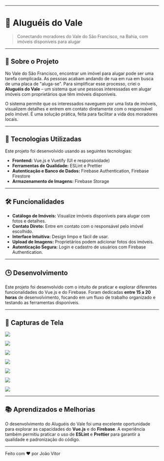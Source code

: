 

---

# 🏡 Aluguéis do Vale

> Conectando moradores do Vale do São Francisco, na Bahia, com imóveis disponíveis para alugar

---

## 📜 Sobre o Projeto

No Vale do São Francisco, encontrar um imóvel para alugar pode ser uma tarefa complicada. As pessoas acabam andando de rua em rua em busca de uma placa de "aluga-se". Para simplificar esse processo, criei o **Aluguéis do Vale** – um sistema que une pessoas interessadas em alugar imóveis com proprietários que têm imóveis disponíveis.

O sistema permite que os interessados naveguem por uma lista de imóveis, visualizem detalhes e entrem em contato diretamente com o responsável pelo imóvel. É uma solução prática, feita para facilitar a vida dos moradores locais.

---

## 🚀 Tecnologias Utilizadas

Este projeto foi desenvolvido usando as seguintes tecnologias:

- **Frontend:** Vue.js e Vuetify (UI e responsividade)
- **Ferramentas de Qualidade:** ESLint e Prettier
- **Autenticação e Banco de Dados:** Firebase Authentication, Firebase Firestore
- **Armazenamento de Imagens:** Firebase Storage

---

## 🛠 Funcionalidades

- **Catálogo de Imóveis:** Visualize imóveis disponíveis para alugar com fotos e detalhes.
- **Contato Direto:** Entre em contato com o responsável pelo imóvel escolhido.
- **Interface Intuitiva:** Design limpo e fácil de usar.
- **Upload de Imagens:** Proprietários podem adicionar fotos dos imóveis.
- **Autenticação Segura:** Login e cadastro de usuários com Firebase Authentication.

---

## 🕒 Desenvolvimento

Este projeto foi desenvolvido com o intuito de praticar e explorar diferentes funcionalidades do Vue.js e do Firebase. Foram dedicadas **entre 15 a 20 horas** de desenvolvimento, focando em um fluxo de trabalho organizado e testando as ferramentas disponíveis.

---

## 📸 Capturas de Tela

![](https://firebasestorage.googleapis.com/v0/b/genius-saas.appspot.com/o/alugueis%2FImagem%20do%20WhatsApp%20de%202024-11-13%20%C3%A0(s)%2013.40.46_70442e55.jpg?alt=media&token=36fd6c90-2230-4c9e-ace2-1f623c360618)

![](https://firebasestorage.googleapis.com/v0/b/genius-saas.appspot.com/o/alugueis%2FImagem%20do%20WhatsApp%20de%202024-11-13%20%C3%A0(s)%2013.42.02_a6d1d607.jpg?alt=media&token=d54f57eb-336f-4e48-9284-f6150ff294af)

![](https://firebasestorage.googleapis.com/v0/b/genius-saas.appspot.com/o/alugueis%2FImagem%20do%20WhatsApp%20de%202024-11-13%20%C3%A0(s)%2013.42.26_c8b0e3d6.jpg?alt=media&token=4f1d879d-de3a-4996-9505-2ad9cb91fa92)

![](https://firebasestorage.googleapis.com/v0/b/genius-saas.appspot.com/o/alugueis%2FImagem%20do%20WhatsApp%20de%202024-11-13%20%C3%A0(s)%2013.42.58_47ac66e1.jpg?alt=media&token=5dc55d4a-6424-4c83-8014-eb67314a827f)

![](https://firebasestorage.googleapis.com/v0/b/genius-saas.appspot.com/o/alugueis%2FImagem%20do%20WhatsApp%20de%202024-11-13%20%C3%A0(s)%2013.43.40_dd3ca294.jpg?alt=media&token=d26550b1-9a4d-47e8-a37d-9c09f2a2cba4)

![](https://firebasestorage.googleapis.com/v0/b/genius-saas.appspot.com/o/alugueis%2FImagem%20do%20WhatsApp%20de%202024-11-13%20%C3%A0(s)%2013.44.02_ac8aed26.jpg?alt=media&token=103201a1-b228-4a36-ae0f-31bf1a7f5c4b)

![](https://firebasestorage.googleapis.com/v0/b/genius-saas.appspot.com/o/alugueis%2FImagem%20do%20WhatsApp%20de%202024-11-13%20%C3%A0(s)%2013.44.27_4817591e.jpg?alt=media&token=0ec7567b-5f15-45cf-8675-933ad19efb69)

---

## 📚 Aprendizados e Melhorias

O desenvolvimento do Aluguéis do Vale foi uma excelente oportunidade para explorar as capacidades do **Vue.js** e do **Firebase**. A experiência também permitiu praticar o uso de **ESLint** e **Prettier** para garantir a qualidade e padronização do código.

---


Feito com ❤️ por João Vítor
